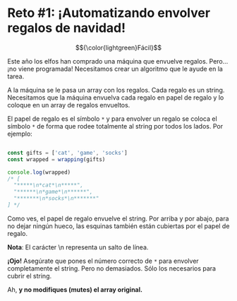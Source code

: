 # Reto #1: ¡Automatizando envolver regalos de navidad&excl;

$${\color{lightgreen}Fácil}$$

Este año los elfos han comprado una máquina que envuelve regalos. Pero… ¡no viene
programada! Necesitamos crear un algoritmo que le ayude en la tarea.

A la máquina se le pasa un array con los regalos. Cada regalo es un string.
Necesitamos que la máquina envuelva cada regalo en papel de regalo y lo coloque
en un array de regalos envueltos.

El papel de regalo es el símbolo `*` y para envolver un regalo se coloca el símbolo
`*` de forma que rodee totalmente al string por todos los lados. Por ejemplo:

```javascript

const gifts = ['cat', 'game', 'socks']
const wrapped = wrapping(gifts)

console.log(wrapped)
/* [
  "*****\n*cat*\n*****",
  "******\n*game*\n******",
  "*******\n*socks*\n*******"
] */

```

Como ves, el papel de regalo envuelve el string. Por arriba y por abajo, para no
dejar ningún hueco, las esquinas también están cubiertas por el papel de regalo.

**Nota**: El carácter \n representa un salto de línea.

**¡Ojo!** Asegúrate que pones el número correcto de `*` para envolver completamente
el string. Pero no demasiados. Sólo los necesarios para cubrir el string.

Ah, **y no modifiques (mutes) el array original.**
